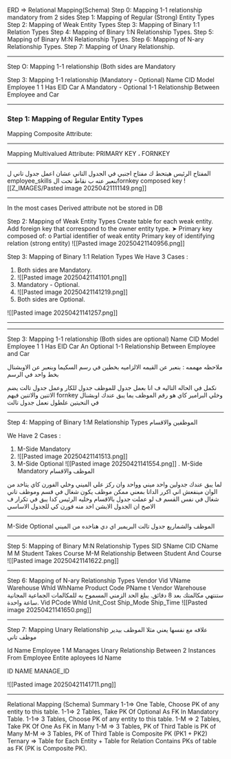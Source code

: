 ERD => Relational Mapping(Schema)
Step 0: Mapping 1-1 relationship mandatory from 2 sides
Step 1: Mapping of Regular (Strong) Entity Types
Step 2: Mapping of Weak Entity Types
Step 3: Mapping of Binary 1:1 Relation Types
Step 4: Mapping of Binary 1:N Relationship Types.
Step 5: Mapping of Binary M:N Relationship Types.
Step 6: Mapping of N-ary Relationship Types.
Step 7: Mapping of Unary Relationship.

---

Step O: Mapping 1-1 relationship (Both sides are Mandatory

Step 3: Mapping 1-1 relationship
(Mandatory - Optional)
Name
CID
Model
Employee
1
1
Has
EID
Car
A Mandatory - Optional 1-1 Relationship Between Employee and Car

---

### Step 1: Mapping of Regular Entity Types


Mapping Composite Attribute:

---

Mapping Multivalued Attribute:
PRIMARY KEY ، FORNKEY 

---
المفتاح الرئيس هيتحط ك مفتاح اجنبي في الجدول التاني عشان اعمل جدول تاني ل employee_skills
بنعبر عنه ب نقاط تحت الfornkey 
composed key 
![[Z_IMAGES/Pasted image 20250421111149.png]]

---
In the most cases Derived attribute not be stored in DB

Step 2: Mapping of Weak Entity Types
Create table for each weak entity.
Add foreign key that correspond to the owner entity type.
➤ Primary key composed of:
o Partial identifier of weak entity
Primary key of identifying relation (strong entity)
![[Pasted image 20250421140956.png]]

Step 3: Mapping of Binary 1:1 Relation Types
We Have 3 Cases :
1. Both sides are Mandatory.
2. ![[Pasted image 20250421141101.png]]
3. Mandatory - Optional.
4. ![[Pasted image 20250421141219.png]]
5. Both sides are Optional.

![[Pasted image 20250421141257.png]]

---



----
Step 3: Mapping 1-1 relationship
(Both sides are optional)
Name
CID
Model
Employee
1
1
Has
EID
Car
An Optional 1-1 Relationship Between Employee and Car

ملاحظه مهممه :
بنعبر عن القيمه الالزاميه بخطين في رسم السكيما
وبنعبر عن الاوبشنال بخط واحد في الرسم

نكمل 
في الحاله التاليه ف انا بعمل جدول للموظف جدول للكار وعمل جدول تالت يضم الاتنين والاتنين فيهم fornkey وخلي البرامير كاي هو رقم الموظف
يما يبق عندك اوبشنال في النحيتين علطول نعمل جدول تالت

---
Step 4: Mapping of Binary 1:M Relationship Types
الموظفين والاقسام

We Have 2 Cases :
1. M-Side Mandatory
2. ![[Pasted image 20250421141513.png]]
3. M-Side Optional
![[Pasted image 20250421141554.png]]
. M-Side Mandatory
الموظف والاقسام

لما يبق عندك جدولين واحد ميني وواحد وان ركز علي الميني وخلي الفورن كاي يتاخد من الوان
مينفعش اني اكرر الداتا بمعني ممكن موظف يكون شغال في قسم وموظف تاني شغال في نفس القسم ف لو عملت جدول بالاقسام وخليه الرئيس كدا يبق في تكرار ف الاصح ان الجدول الابشن اخد منه فورن كي للجدول الاساسي


---
 M-Side Optional
الموظف والشماريع
جدول تالت البريمير اي دي هناخده من الميني







---
Step 5: Mapping of Binary M:N Relationship Types
SID
SName
CID
CName
M
M
Student
Takes
Course
M-M Relationship Between Student And Course
![[Pasted image 20250421141622.png]]

---
Step 6: Mapping of N-ary Relationship Types
Vendor
Vid
VName
Warehouse
Whld
WhName
Product
Code
PName
t Vendor Warehouse
ستنتهي مكالمتك بعد 8 دقائق.
يبلغ الحد الزمني المسموح به للمكالمات الجماعية المجانية ساعة واحدة.
Vid
PCode
Whld
Unit_Cost
Ship_Mode
Ship_Time
![[Pasted image 20250421141650.png]]

---
Step 7: Mapping Unary Relationship
علاقه مع نفسها يعني مثلا الموظف بيدير موظف تاني 

Id
Name
Employee
1
M
Manages
Unary Relationship Between 2 Instances From Employee Entite
aployees
Id
Name

ID NAME MANAGE_ID
   
![[Pasted image 20250421141711.png]]

---
Relational Mapping (Schema) Summary
1-1=> One Table, Choose PK of any entity to this table.
1-1=> 2 Tables, Take PK Of Optional As FK In Mandatory Table.
1-1=> 3 Tables, Choose PK of any entity to this table.
1-M => 2 Tables, Take PK Of One As FK in Many
1-M => 3 Tables, PK of Third Table is PK of Many
M-M => 3 Tables, PK of Third Table is Composite PK (PK1 + PK2)
Ternary => Table for Each Entity + Table for Relation Contains PKs of table as FK (PK is Composite PK).